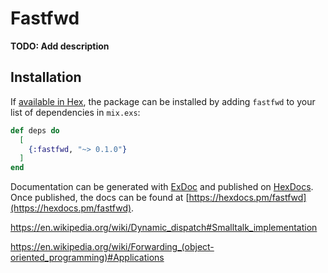 # Fastfwd

**TODO: Add description**

## Installation

If [available in Hex](https://hex.pm/docs/publish), the package can be installed
by adding `fastfwd` to your list of dependencies in `mix.exs`:

```elixir
def deps do
  [
    {:fastfwd, "~> 0.1.0"}
  ]
end
```

Documentation can be generated with [ExDoc](https://github.com/elixir-lang/ex_doc)
and published on [HexDocs](https://hexdocs.pm). Once published, the docs can
be found at [https://hexdocs.pm/fastfwd](https://hexdocs.pm/fastfwd).

https://en.wikipedia.org/wiki/Dynamic_dispatch#Smalltalk_implementation

https://en.wikipedia.org/wiki/Forwarding_(object-oriented_programming)#Applications


